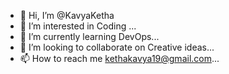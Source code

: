 - 👋 Hi, I’m @KavyaKetha
- 👀 I’m interested in Coding ...
- 🌱 I’m currently learning DevOps...
- 💞️ I’m looking to collaborate on Creative ideas...
- 📫 How to reach me kethakavya19@gmail.com...

<!---
KavyaKetha/KavyaKetha is a ✨ special ✨ repository because its `README.md` (this file) appears on your GitHub profile.
You can click the Preview link to take a look at your changes.
--->
